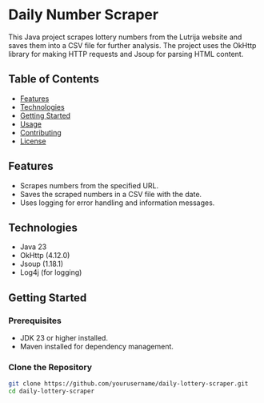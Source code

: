 # Daily Number Scraper

This Java project scrapes lottery numbers from the Lutrija website and saves them into a CSV file for further analysis. The project uses the OkHttp library for making HTTP requests and Jsoup for parsing HTML content.

## Table of Contents
- [Features](#features)
- [Technologies](#technologies)
- [Getting Started](#getting-started)
- [Usage](#usage)
- [Contributing](#contributing)
- [License](#license)

## Features
- Scrapes numbers from the specified URL.
- Saves the scraped numbers in a CSV file with the date.
- Uses logging for error handling and information messages.

## Technologies
- Java 23
- OkHttp (4.12.0)
- Jsoup (1.18.1)
- Log4j (for logging)

## Getting Started

### Prerequisites
- JDK 23 or higher installed.
- Maven installed for dependency management.

### Clone the Repository
```bash
git clone https://github.com/yourusername/daily-lottery-scraper.git
cd daily-lottery-scraper
